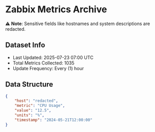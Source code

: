 # Zabbix Metrics Archive

⚠️ **Note**: Sensitive fields like hostnames and system descriptions are redacted.

## Dataset Info
- Last Updated: 2025-07-23 07:00 UTC
- Total Metrics Collected: 1035
- Update Frequency: Every (1) hour

## Data Structure
```json
{
    "host": "redacted",
    "metric": "CPU Usage",
    "value": "12.5",
    "units": "%",
    "timestamp": "2024-05-21T12:00:00"
}
```

